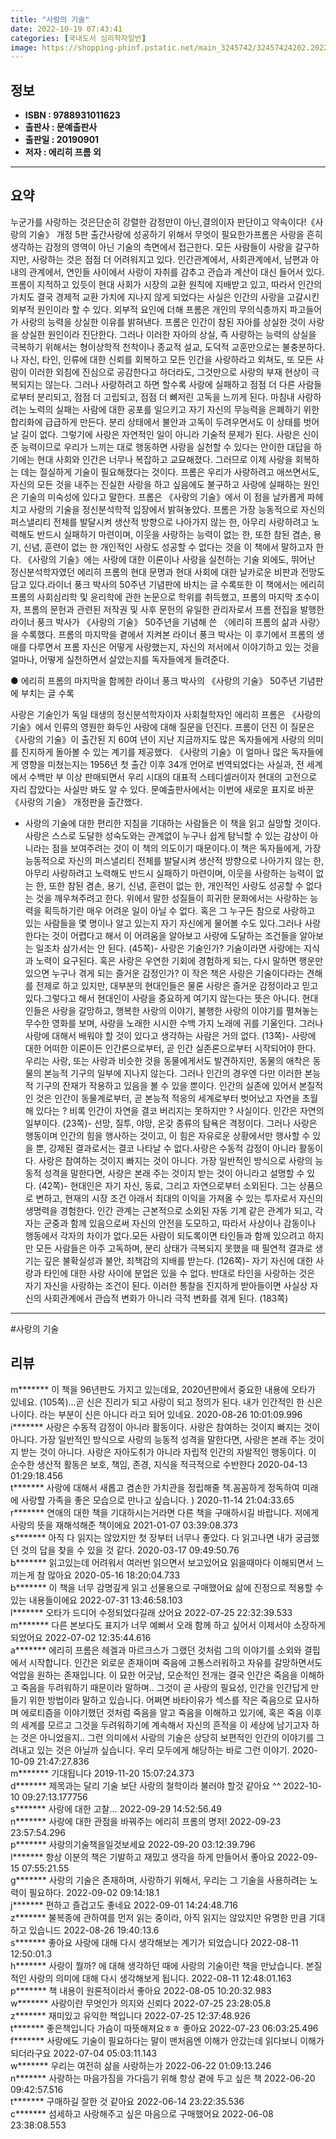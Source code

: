 ```yaml
---
title: "사랑의 기술"
date: 2022-10-19 07:43:41
categories: [국내도서 심리학자일반]
image: https://shopping-phinf.pstatic.net/main_3245742/32457424202.20221019123215.jpg
---
```


## **정보**

- **ISBN : 9788931011623**
- **출판사 : 문예출판사**
- **출판일 : 20190901**
- **저자 : 에리히 프롬 외**

------



## **요약**

누군가를 사랑하는 것은단순히 강렬한 감정만이 아닌,결의이자 판단이고 약속이다!《사랑의 기술》 개정 5판 출간사랑에 성공하기 위해서 무엇이 필요한가프롬은 사랑을 흔히 생각하는 감정의 영역이 아닌 기술의 측면에서 접근한다. 모든 사람들이 사랑을 갈구하지만, 사랑하는 것은 점점 더 어려워지고 있다. 인간관계에서, 사회관계에서, 남편과 아내의 관계에서, 연인들 사이에서 사랑이 자취를 감추고 관습과 계산이 대신 들어서 있다.  프롬이 지적하고 있듯이 현대 사회가 시장의 교환 원칙에 지배받고 있고, 따라서 인간의 가치도 결국 경제적 교환 가치에 지나지 않게 되었다는 사실은 인간의 사랑을 고갈시킨 외부적 원인이라 할 수 있다. 외부적 요인에 더해 프롬은 개인의 무의식층까지 파고들어가 사랑의 능력을 상실한 이유를 밝혀낸다. 프롬은 인간이 참된 자아를 상실한 것이 사랑을 상실한 원인이라 진단한다. 그러나 이러한 자아의 상실, 즉 사랑하는 능력의 상실을 극복하기 위해서는 형이상학적 천착이나 종교적 설교, 도덕적 교훈만으로는 불충분하다. 나 자신, 타인, 인류에 대한 신뢰를 회복하고 모든 인간을 사랑하라고 외쳐도, 또 모든 사람이 이러한 외침에 진심으로 공감한다고 하더라도, 그것만으로 사랑의 부재 현상이 극복되지는 않는다. 그러나 사랑하려고 하면 할수록 사랑에 실패하고 점점 더 다른 사람들로부터 분리되고, 점점 더 고립되고, 점점 더 뼈저린 고독을 느끼게 된다. 마침내 사랑하려는 노력의 실패는 사람에 대한 공포를 일으키고 자기 자신의 무능력을 은폐하기 위한 합리화에 급급하게 만든다. 분리 상태에서 불안과 고독이 두려우면서도 이 상태를 벗어날 길이 없다. 그렇기에 사랑은 자연적인 일이 아니라 기술적 문제가 된다. 사랑은 신이 준 능력이므로 우리가 느끼는 대로 행동하면 사랑을 실천할 수 있다는 안이한 대답을 하기에는 현대 사회와 인간은 너무나 복잡하고 교묘해졌다. 그러므로 이제 사랑을 회복하는 데는 절실하게 기술이 필요해졌다는 것이다. 프롬은 우리가 사랑하려고 애쓰면서도, 자신의 모든 것을 내주는 진실한 사랑을 하고 싶음에도 불구하고 사랑에 실패하는 원인은 기술의 미숙성에 있다고 말한다. 프롬은 《사랑의 기술》에서 이 점을 날카롭게 파헤치고 사랑의 기술을 정신분석학적 입장에서 밝혀놓았다. 프롬은 가장 능동적으로 자신의 퍼스낼리티 전체를 발달시켜 생산적 방향으로 나아가지 않는 한, 아무리 사랑하려고 노력해도 반드시 실패하기 마련이며, 이웃을 사랑하는 능력이 없는 한, 또한 참된 겸손, 용기, 신념, 훈련이 없는 한 개인적인 사랑도 성공할 수 없다는 것을 이 책에서 말하고자 한다. 《사랑의 기술》에는 사랑에 대한 이론이나 사랑을 실천하는 기술 외에도, 뛰어난 정신분석학자였던 에리히 프롬의 현대 문명과 현대 사회에 대한 날카로운 비판과 전망도 담고 있다.라이너 풍크 박사의 50주년 기념판에 바치는 글 수록또한 이 책에서는 에리히 프롬의 사회심리학 및 윤리학에 관한 논문으로 학위를 취득했고, 프롬의 마지막 조수이자, 프롬의 문헌과 관련된 저작권 및 사후 문헌의 유일한 관리자로서 프롬 전집을 발행한 라이너 풍크 박사가 《사랑의 기술》 50주년을 기념해 쓴 〈에리히 프롬의 삶과 사랑〉을 수록했다. 프롬의 마지막을 곁에서 지켜본 라이너 풍크 박사는 이 후기에서 프롬의 생애를 다루면서 프롬 자신은 어떻게 사랑했는지, 자신의 저서에서 이야기하고 있는 것을 얼마나, 어떻게 실천하면서 살았는지를 독자들에게 들려준다.

● 에리히 프롬의 마지막을 함께한 라이너 풍크 박사의 
《사랑의 기술》 50주년 기념판에 부치는 글 수록

사랑은 기술인가  독일 태생의 정신분석학자이자 사회철학자인 에리히 프롬은 《사랑의 기술》에서 인류의 영원한 화두인 사랑에 대해 질문을 던진다. 프롬이 던진 이 질문은 《사랑의 기술》이 출간된 지 60여 년이 지난 지금까지도 많은 독자들에게 사랑의 의미를 진지하게 돌아볼 수 있는 계기를 제공했다. 《사랑의 기술》이 얼마나 많은 독자들에게 영향을 미쳤는지는 1956년 첫 출간 이후 34개 언어로 번역되었다는 사실과, 전 세계에서 수백만 부 이상 판매되면서 우리 시대의 대표적 스테디셀러이자 현대의 고전으로 자리 잡았다는 사실만 봐도 알 수 있다. 문예출판사에서는 이번에 새로운 표지로 바꾼 《사랑의 기술》 개정판을 출간했다.

- 사랑의 기술에 대한 편리한 지침을 기대하는 사람들은 이 책을 읽고 실망할 것이다. 사랑은 스스로 도달한 성숙도와는 관계없이 누구나 쉽게 탐닉할 수 있는 감상이 아니라는 점을 보여주려는 것이 이 책의 의도이기 때문이다.이 책은 독자들에게, 가장 능동적으로 자신의 퍼스낼리티 전체를 발달시켜 생산적 방향으로 나아가지 않는 한, 아무리 사랑하려고 노력해도 반드시 실패하기 마련이며, 이웃을 사랑하는 능력이 없는 한, 또한 참된 겸손, 용기, 신념, 훈련이 없는 한, 개인적인 사랑도 성공할 수 없다는 것을 깨우쳐주려고 한다. 위에서 말한 성질들이 희귀한 문화에서는 사랑하는 능력을 획득하기란 매우 어려운 일이 아닐 수 없다. 혹은 그 누구든 참으로 사랑하고 있는 사람들을 몇 명이나 알고 있는지 자기 자신에게 물어볼 수도 있다.그러나 사랑한다는 것이 어렵다고 해서 이 어려움을 알아보고 사랑에 도달하는 조건들을 알아보는 일조차 삼가서는 안 된다. (45쪽)- 사랑은 기술인가? 기술이라면 사랑에는 지식과 노력이 요구된다. 혹은 사랑은 우연한 기회에 경험하게 되는, 다시 말하면 행운만 있으면 누구나 겪게 되는 즐거운 감정인가? 이 작은 책은 사랑은 기술이다라는 견해를 전제로 하고 있지만, 대부분의 현대인들은 물론 사랑은 즐거운 감정이라고 믿고 있다.그렇다고 해서 현대인이 사랑을 중요하게 여기지 않는다는 뜻은 아니다. 현대인들은 사랑을 갈망하고, 행복한 사랑의 이야기, 불행한 사랑의 이야기를 펼쳐놓는 무수한 영화를 보며, 사랑을 노래한 시시한 수백 가지 노래에 귀를 기울인다. 그러나 사랑에 대해서 배워야 할 것이 있다고 생각하는 사람은 거의 없다. (13쪽)- 사랑에 대한 어떠한 이론이든 인간론으로부터, 곧 인간 실존론으로부터 시작되어야 한다. 우리는 사랑, 또는 사랑과 비슷한 것을 동물에게서도 발견하지만, 동물의 애착은 동물의 본능적 기구의 일부에 지나지 않는다. 그러나 인간의 경우엔 다만 이러한 본능적 기구의 잔재가 작용하고 있음을 볼 수 있을 뿐이다. 인간의 실존에 있어서 본질적인 것은 인간이 동물계로부터, 곧 본능적 적응의 세계로부터 벗어났고 자연을 초월해 있다는 ? 비록 인간이 자연을 결코 버리지는 못하지만 ? 사실이다. 인간은 자연의 일부이다. (23쪽)- 선망, 질투, 야망, 온갖 종류의 탐욕은 격정이다. 그러나 사랑은 행동이며 인간의 힘을 행사하는 것이고, 이 힘은 자유로운 상황에서만 행사할 수 있을 뿐, 강제된 결과로서는 결코 나타날 수 없다.사랑은 수동적 감정이 아니라 활동이다. 사랑은 참여하는 것이지 빠지는 것이 아니다. 가장 일반적인 방식으로 사랑의 능동적 성격을 말한다면, 사랑은 본래 주는 것이지 받는 것이 아니라고 설명할 수 있다. (42쪽)- 현대인은 자기 자신, 동료, 그리고 자연으로부터 소외된다. 그는 상품으로 변하고, 현재의 시장 조건 아래서 최대의 이익을 가져올 수 있는 투자로서 자신의 생명력을 경험한다. 인간 관계는 근본적으로 소외된 자동 기계 같은 관계가 되고, 각자는 군중과 함께 있음으로써 자신의 안전을 도모하고, 따라서 사상이나 감동이나 행동에서 각자의 차이가 없다.모든 사람이 되도록이면 타인들과 함께 있으려고 하지만 모든 사람들은 아주 고독하며, 분리 상태가 극복되지 못했을 때 필연적 결과로 생기는 깊은 불확실성과 불안, 죄책감의 지배를 받는다. (126쪽)- 자기 자신에 대한 사랑과 타인에 대한 사랑 사이에 분업은 있을 수 없다. 반대로 타인을 사랑하는 것은 자기 자신을 사랑하는 조건이 된다. 이러한 통찰을 진지하게 받아들이면 사실상 자신의 사회관계에서 관습적 변화가 아니라 극적 변화를 겪게 된다. (183쪽)

------

#사랑의 기술


## **리뷰** 

  m******* 이 책을 96년판도 가지고 있는데요, 2020년판에서 중요한 내용에 오타가 있네요. (105쪽)...곧 신은 진리가 되고 사랑이 되고 정의가 된다. 내가 인간적인 한 신은 나이다. 라는 부분이 신은 아니다  라고 되어 있네요. 2020-08-26 10:01:09.996 <br/>  i******* 사랑은 수동적 감정이 아니라 활동이다. 사랑은 참여하는 것이지 빠지는 것이 아니다. 가장 일반적인 방식으로 사랑의 능동적 성격을 말한다면, 사랑은 본래 주는 것이지 받는 것이 아니다. 사랑은 자아도취가 아니라 자립적 인간의 자발적인 행동이다. 이 순수한 생산적 활동은 보호, 책임, 존경, 지식을 적극적으로 수반한다 2020-04-13 01:29:18.456 <br/>  t******* 사랑에 대해서 새롭고 겸손한 가치관을 정립해줄 책.꼼꼼하게 정독하여 미래에 사랑할 가족을 좋은 모습으로 만나고 싶습니다. ) 2020-11-14 21:04:33.65 <br/>  r******* 연애의 대한 책을 기대하시는거라면 다른 책을 구매하시길 바랍니다. 저에게 사랑의 뜻을 재해석해준 책이에요 2021-01-07 03:39:08.373 <br/>  s******* 아직 다 읽지는 않았지만 첫 장부터 너무나 좋았다. 다 읽고나면 내가 궁금했던 것의 답을 찾을 수 있을 것 같다. 2020-03-17 09:49:50.76 <br/>  b******* 읽고있는데 어려워서 여러번 읽으면서 보고있어요
읽을때마다 이해되면서 느끼는게 참 많아요 2020-05-16 18:20:04.733 <br/>  b******* 이 책을 너무 감명깊게 읽고 선물용으로 구매했어요 삶에 진정으로 적용할 수 있는 내용들이에요 2022-07-31 13:46:58.103 <br/>  l******* 오타가 드디어 수정되었다길래 샀어요 2022-07-25 22:32:39.533 <br/>  m******* 다른 본보다도 표지가 너무 예뻐서 오래 함께 하고 싶어서 이제서야 소장하게되었어요 2022-07-02 12:35:44.616 <br/>  a******* 에리히 프롬은 헤겔과 마르크스가 그랬던 것처럼 그의 이야기를 소외와 결핍에서 시작합니다.
인간은 외로운 존재이며 죽음에 고통스러워하고 자유를 갈망하면서도 억압을 원하는 존재입니다.
이 묘한 어긋남, 모순적인 전개는 결국 인간은 죽음을 이해하고 죽음을 두려워하기 때문이라 말하며..
그것이 곧 사랑의 필요성, 인간을 인간답게 만들기 위한 방법이라 말하고 있습니다.
어쩌면 바타이유가 섹스를 작은 죽음으로 묘사하며 에로티즘을 이야기했던 것처럼
죽음을 알고 죽음을 이해하고 있기에, 혹은 죽음 이후의 세계를 모르고 그것을 두려워하기에
계속해서 자신의 흔적을 이 세상에 남기고자 하는 것은 아니었을지..
그런 의미에서 사랑의 기술은 상당히 보편적인 인간의 이야기를 그려내고 있는 것은 아닐까 싶습니다.
우리 모두에게 해당하는 바로 그런 이야기. 2020-10-09 21:47:27.836 <br/>  m******* 기대됩니다 2019-11-20 15:07:24.373 <br/>  d******* 제목과는 달리 기술 보단 사랑의 철학이라 불러야 할것 같아요 ^^ 2022-10-10 09:27:13.177756 <br/>  s******* 사랑에 대한 고찰... 2022-09-29 14:52:56.49 <br/>  n******* 사랑에 대한 관점을 바꿔주는 에리히 프롬의 명저! 2022-09-23 23:57:54.296 <br/>  p******* 사랑의기술책을일것보세요 2022-09-20 03:12:39.796 <br/>  l******* 항상 이분의 책은 기발하고 재밌고 생각을 하게 만들어서 좋아요 2022-09-15 07:55:21.55 <br/>  g******* 사랑의 기술은 존재하며, 사랑하기 위해서, 우리는 그 기술을 사용하려는 노력이 필요하다. 2022-09-02 09:14:18.1 <br/>  j******* 편하고 즐겁고도  좋네요 2022-09-01 14:24:48.716 <br/>  z******* 불복종에 관하여를 먼저 읽는 중이라, 아직 읽지는 않았지만 유명한 만큼 기대하고 있습니드 2022-08-26 19:40:13.6 <br/>  s******* 좋아요 
사랑에 대해 다시 생각해보는 계기가 되었습니다 2022-08-11 12:50:01.3 <br/>  h******* 사랑이 뭘까? 에 대해 생각하던 때에 사랑의 기술이란 책을 만났습니다. 본질적인 사랑의 의미에 대해 다시 생각해보게 됩니다. 2022-08-11 12:48:01.163 <br/>  p******* 책 내용이 원론적이라서 좋아요 2022-08-05 10:20:32.983 <br/>  w******* 사랑이란 무엇인가 의지와 신뢰다 2022-07-25 23:28:05.8 <br/>  z******* 재미있고 유익한 책입니다 2022-07-25 12:37:48.926 <br/>  t******* 좋은책입니다 가슴이 따뜻해져요ㅎㅎ 좋아요 2022-07-23 06:03:25.496 <br/>  f******* 사랑에도 기술이 필요하다는 말이 맨처음엔 이해가 안갔는데 읽다보니 이해가 되더라구요 2022-07-04 05:03:11.143 <br/>  w******* 우리는 여전히 삶을 사랑하는가 2022-06-22 01:09:13.246 <br/>  n******* 사랑하는 마음가짐을 가다듬기 위해 항상 곁에 두고 싶은 책 2022-06-20 09:42:57.516 <br/>  t******* 구매하길 잘한 것 같아요 2022-06-14 23:22:35.536 <br/>  c******* 섬세하고 사랑해주고 싶은 마음으로 구매했어요 2022-06-08 23:38:08.553 <br/>